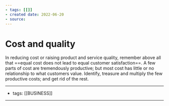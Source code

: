```yaml
---
- tags: [[]]
- created date: 2022-06-20
- source: 
---
```


# Cost and quality

In reducing cost or raising product and service quality, remember above all that ==equal cost does not lead to equal customer satisfaction==. A few parts of cost are tremendously productive; but most cost has little or no relationship to what customers value. Identify, treasure and multiply the few productive costs; and get rid of the rest.

---
- tags: [[BUSINESS]]
---